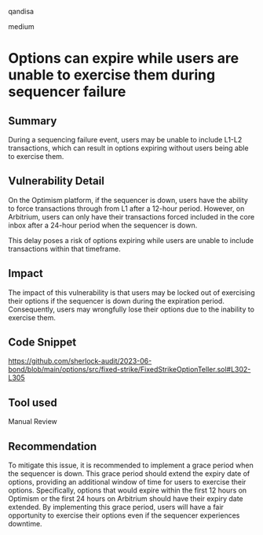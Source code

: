 qandisa

medium

# Options can expire while users are unable to exercise them during sequencer failure

## Summary

During a sequencing failure event, users may be unable to include L1-L2 transactions, which can result in options expiring without users being able to exercise them.

## Vulnerability Detail

On the Optimism platform, if the sequencer is down, users have the ability to force transactions through from L1 after a 12-hour period. However, on Arbitrium, users can only have their transactions forced included in the core inbox after a 24-hour period when the sequencer is down.

This delay poses a risk of options expiring while users are unable to include transactions within that timeframe.

## Impact

The impact of this vulnerability is that users may be locked out of exercising their options if the sequencer is down during the expiration period. Consequently, users may wrongfully lose their options due to the inability to exercise them.

## Code Snippet
https://github.com/sherlock-audit/2023-06-bond/blob/main/options/src/fixed-strike/FixedStrikeOptionTeller.sol#L302-L305
## Tool used

Manual Review

## Recommendation

To mitigate this issue, it is recommended to implement a grace period when the sequencer is down. This grace period should extend the expiry date of options, providing an additional window of time for users to exercise their options. Specifically, options that would expire within the first 12 hours on Optimism or the first 24 hours on Arbitrium should have their expiry date extended. By implementing this grace period, users will have a fair opportunity to exercise their options even if the sequencer experiences downtime.
